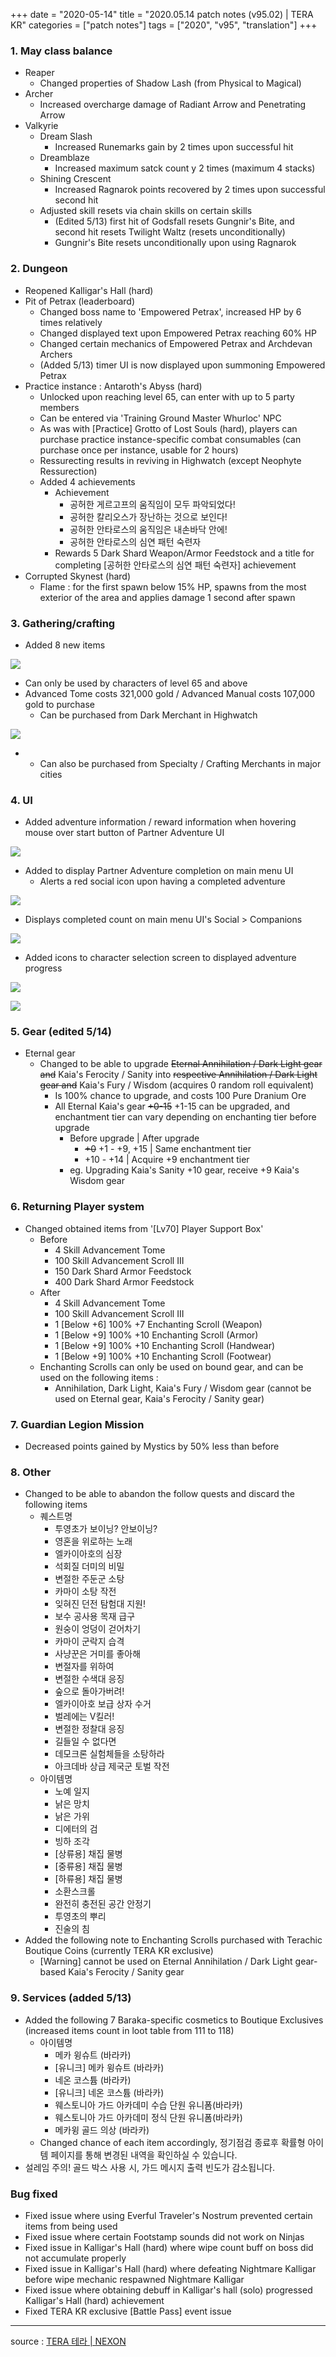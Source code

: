 +++
date = "2020-05-14"
title = "2020.05.14 patch notes (v95.02) | TERA KR"
categories = ["patch notes"]
tags = ["2020", "v95", "translation"]
+++

### 1. May class balance
- Reaper
  - Changed properties of Shadow Lash (from Physical to Magical)
- Archer
  - Increased overcharge damage of Radiant Arrow and Penetrating Arrow
- Valkyrie
  - Dream Slash
    - Increased Runemarks gain by 2 times upon successful hit
  - Dreamblaze
    - Increased maximum satck count y 2 times (maximum 4 stacks)
  - Shining Crescent
    - Increased Ragnarok points recovered by 2 times upon successful second hit
  - Adjusted skill resets via chain skills on certain skills
    - (Edited 5/13) first hit of Godsfall resets Gungnir's Bite, and second hit resets Twilight Waltz (resets unconditionally)
    - Gungnir's Bite resets unconditionally upon using Ragnarok

### 2. Dungeon
- Reopened Kalligar's Hall (hard)
- Pit of Petrax (leaderboard)
  - Changed boss name to 'Empowered Petrax', increased HP by 6 times relatively
  - Changed displayed text upon Empowered Petrax reaching 60% HP
  - Changed certain mechanics of Empowered Petrax and Archdevan Archers
  - (Added 5/13) timer UI is now displayed upon summoning Empowered Petrax
- Practice instance : Antaroth's Abyss (hard)
  - Unlocked upon reaching level 65, can enter with up to 5 party members
  - Can be entered via 'Training Ground Master Whurloc' NPC
  - As was with [Practice] Grotto of Lost Souls (hard), players can purchase practice instance-specific combat consumables (can purchase once per instance, usable for 2 hours)
  - Ressurecting results in reviving in Highwatch (except Neophyte Ressurection)
  - Added 4 achievements
    - Achievement
      - 공허한 게르고프의 움직임이 모두 파악되었다!
      - 공허한 칼리오스가 장난하는 것으로 보인다!
      - 공허한 안타로스의 움직임은 내손바닥 안에!
      - 공허한 안타로스의 심연 패턴 숙련자
    - Rewards 5 Dark Shard Weapon/Armor Feedstock and a title for completing [공허한 안타로스의 심연 패턴 숙련자] achievement
- Corrupted Skynest (hard)
  - Flame : for the first spawn below 15% HP, spawns from the most exterior of the area and applies damage 1 second after spawn

### 3. Gathering/crafting
- Added 8 new items

![](/images/patch/v95-02_1_en.png)

  - Can only be used by characters of level 65 and above
  - Advanced Tome costs 321,000 gold / Advanced Manual costs 107,000 gold to purchase
    - Can be purchased from Dark Merchant in Highwatch

![](/images/patch/v95-02_2.png)

  - 
    - Can also be purchased from Specialty / Crafting Merchants in major cities

### 4. UI
- Added adventure information / reward information when hovering mouse over start button of Partner Adventure UI

![](/images/patch/v95-02_3.png)

- Added to display Partner Adventure completion on main menu UI
  - Alerts a red social icon upon having a completed adventure

![](/images/patch/v95-02_4.png)

  - Displays completed count on main menu UI's Social > Companions

![](/images/patch/v95-02_5.png)

- Added icons to character selection screen to displayed adventure progress

![](/images/patch/v95-02_6_en.png)

![](/images/patch/v95-02_7.png)

### 5. Gear (edited 5/14)
- Eternal gear
  - Changed to be able to upgrade ~~Eternal Annihilation / Dark Light gear and~~ Kaia's Ferocity / Sanity into ~~respective Annihilation / Dark Light gear and~~ Kaia's Fury / Wisdom (acquires 0 random roll equivalent)
    - Is 100% chance to upgrade, and costs 100 Pure Dranium Ore
    - All Eternal Kaia's gear ~~+0-15~~ +1-15 can be upgraded, and enchantment tier can vary depending on enchanting tier before upgrade
      - Before upgrade | After upgrade
        - ~~+0~~ +1 - +9, +15 | Same enchantment tier
        - +10 - +14 | Acquire +9 enchantment tier
      - eg. Upgrading Kaia's Sanity +10 gear, receive +9 Kaia's Wisdom gear

### 6. Returning Player system
- Changed obtained items from '[Lv70] Player Support Box'
  - Before
    - 4 Skill Advancement Tome
    - 100 Skill Advancement Scroll III 
    - 150 Dark Shard Armor Feedstock
    - 400 Dark Shard Armor Feedstock
  - After
    - 4 Skill Advancement Tome
    - 100 Skill Advancement Scroll III 
    - 1 [Below +6] 100% +7 Enchanting Scroll (Weapon)
    - 1 [Below +9] 100% +10 Enchanting Scroll (Armor)
    - 1 [Below +9] 100% +10 Enchanting Scroll (Handwear)
    - 1 [Below +9] 100% +10 Enchanting Scroll (Footwear)
  - Enchanting Scrolls can only be used on bound gear, and can be used on the following items :
    - Annihilation, Dark Light, Kaia's Fury / Wisdom gear (cannot be used on Eternal gear, Kaia's Ferocity / Sanity gear)

### 7. Guardian Legion Mission
- Decreased points gained by Mystics by 50% less than before

### 8. Other
- Changed to be able to abandon the follow quests and discard the following items
  - 퀘스트명
    - 투영초가 보이닝? 안보이닝?
    - 영혼을 위로하는 노래
    - 엘카이아호의 심장
    - 석회질 더미의 비밀
    - 변절한 주둔군 소탕
    - 카마이 소탕 작전
    - 잊혀진 던전 탐험대 지원!
    - 보수 공사용 목재 급구
    - 원숭이 엉덩이 걷어차기
    - 카마이 군락지 습격
    - 사냥꾼은 거미를 좋아해
    - 변절자를 위하여
    - 변절한 수색대 응징
    - 숲으로 돌아가버려!
    - 엘카이아호 보급 상자 수거
    - 벌레에는 V킬러!
    - 변절한 정찰대 응징
    - 길들일 수 없다면
    - 데모크론 실험체들을 소탕하라
    - 아크데바 상급 제국군 토벌 작전
  - 아이템명
    - 노예 일지
    - 낡은 망치
    - 낡은 가위
    - 디에터의 검
    - 빙하 조각
    - [상류용] 채집 물병
    - [중류용] 채집 물병
    - [하류용] 채집 물병
    - 소환스크롤
    - 완전히 충전된 공간 안정기
    - 투영초의 뿌리
    - 진술의 침
- Added the following note to Enchanting Scrolls purchased with Terachic Boutique Coins (currently TERA KR exclusive)
  - [Warning] cannot be used on Eternal Annihilation / Dark Light gear-based Kaia's Ferocity / Sanity gear

### 9. Services (added 5/13)
- Added the following 7 Baraka-specific cosmetics to Boutique Exclusives (increased items count in loot table from 111 to 118)
  - 아이템명
    - 메카 윙슈트 (바라카)
    - [유니크] 메카 윙슈트 (바라카)
    - 네온 코스튬 (바라카)
    - [유니크] 네온 코스튬 (바라카)
    - 웨스토니아 가드 아카데미 수습 단원 유니폼(바라카)
    - 웨스토니아 가드 아카데미 정식 단원 유니폼(바라카)
    - 메카윙 골드 의상 (바라카)
  - Changed chance of each item accordingly, 정기점검 종료후 확률형 아이템 페이지를 통해 변경된 내역을 확인하실 수 있습니다.
- 설레임 주의! 골드 박스 사용 시, 가드 메시지 출력 빈도가 감소됩니다.

### Bug fixed
- Fixed issue where using Everful Traveler's Nostrum prevented certain items from being used
- Fixed issue where certain Footstamp sounds did not work on Ninjas
- Fixed issue in Kalligar's Hall (hard) where wipe count buff on boss did not accumulate properly
- Fixed issue in Kalligar's Hall (hard) where defeating Nightmare Kalligar before wipe mechanic respawned Nightmare Kalligar
- Fixed issue where obtaining debuff in Kalligar's hall (solo) progressed Kalligar's Hall (hard) achievement
- Fixed TERA KR exclusive [Battle Pass] event issue

----

source : [TERA 테라 | NEXON](http://tera.nexon.com/news/update/view.aspx?n4articlesn=437)
